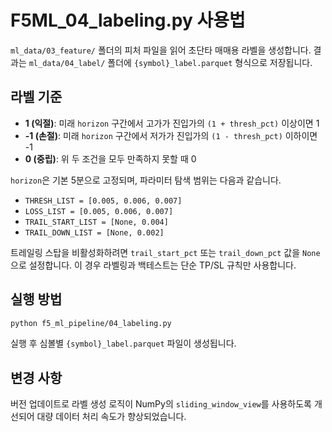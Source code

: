 # F5ML_04_labeling.py 사용법

`ml_data/03_feature/` 폴더의 피처 파일을 읽어 초단타 매매용 라벨을 생성합니다. 결과는
`ml_data/04_label/` 폴더에 `{symbol}_label.parquet` 형식으로 저장됩니다.

## 라벨 기준
- **1 (익절)**: 미래 `horizon` 구간에서 고가가 진입가의 `(1 + thresh_pct)` 이상이면 1
- **-1 (손절)**: 미래 `horizon` 구간에서 저가가 진입가의 `(1 - thresh_pct)` 이하이면 -1
- **0 (중립)**: 위 두 조건을 모두 만족하지 못할 때 0

`horizon`은 기본 5분으로 고정되며, 파라미터 탐색 범위는 다음과 같습니다.

- `THRESH_LIST = [0.005, 0.006, 0.007]`
- `LOSS_LIST = [0.005, 0.006, 0.007]`
- `TRAIL_START_LIST = [None, 0.004]`
- `TRAIL_DOWN_LIST = [None, 0.002]`

트레일링 스탑을 비활성화하려면 `trail_start_pct` 또는 `trail_down_pct` 값을
`None`으로 설정합니다. 이 경우 라벨링과 백테스트는 단순 TP/SL 규칙만 사용합니다.

## 실행 방법
```bash
python f5_ml_pipeline/04_labeling.py
```

실행 후 심볼별 `{symbol}_label.parquet` 파일이 생성됩니다.

## 변경 사항
버전 업데이트로 라벨 생성 로직이 NumPy의 `sliding_window_view`를 사용하도록 개선되어
대량 데이터 처리 속도가 향상되었습니다.
